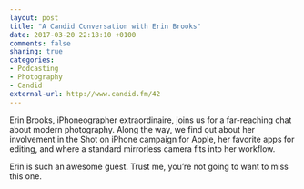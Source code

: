 ```yaml
---
layout: post
title: "A Candid Conversation with Erin Brooks"
date: 2017-03-20 22:18:10 +0100
comments: false
sharing: true
categories: 
- Podcasting
- Photography
- Candid
external-url: http://www.candid.fm/42
---
```


Erin Brooks, iPhoneographer extraordinaire, joins us for a far-reaching chat about modern photography. Along the way, we find out about her involvement in the Shot on iPhone campaign for Apple, her favorite apps for editing, and where a standard mirrorless camera fits into her workflow.

Erin is such an awesome guest. Trust me, you’re not going to want to miss this one.